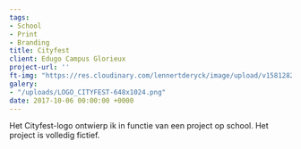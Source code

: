 ```yaml
---
tags:
- School
- Print
- Branding
title: Cityfest
client: Edugo Campus Glorieux
project-url: ''
ft-img: "https://res.cloudinary.com/lennertderyck/image/upload/v1581282826/LOGO_CITYFEST-648x1024_unsqeb.png"
galery:
- "/uploads/LOGO_CITYFEST-648x1024.png"
date: 2017-10-06 00:00:00 +0000
---
```

Het Cityfest-logo ontwierp ik in functie van een project op school. Het project is volledig fictief.